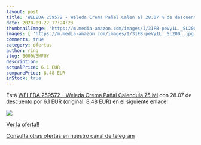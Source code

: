 ```yaml
---
layout: post
title: 'WELEDA 259572 - Weleda Crema Pañal Calen al 28.07 % de descuento'
date: 2020-09-22 17:24:23
thumbnailImage: 'https://m.media-amazon.com/images/I/31FB-peVy1L._SL200_.jpg'
images: [ 'https://m.media-amazon.com/images/I/31FB-peVy1L._SL200_.jpg' ]
comments: true
category: ofertas
author: ring
slug: B000V3MFUY
description:
actualPrice: 6.1 EUR
comparePrice: 8.48 EUR
inStock: true
---
```


Está [WELEDA 259572 - Weleda Crema Pañal Calendula 75 Ml](https://www.amazon.com/dp/B000V3MFUY/?tag=redken08-20) con 28.07 de descuento por 6.1 EUR (original: 8.48 EUR) en el siguiente enlace!

[![](https://m.media-amazon.com/images/I/31FB-peVy1L._SL200_.jpg)](https://www.amazon.com/dp/B000V3MFUY/?tag=redken08-20)

[Ver la oferta!!](https://www.amazon.com/dp/B000V3MFUY/?tag=redken08-20)

[Consulta otras ofertas en nuestro canal de telegram](https://t.me/s/ofertas25)
